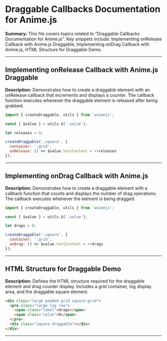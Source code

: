 # Draggable Callbacks Documentation for Anime.js

**Summary:** This file covers topics related to "Draggable Callbacks Documentation for Anime.js". Key snippets include: Implementing onRelease Callback with Anime.js Draggable, Implementing onDrag Callback with Anime.js, HTML Structure for Draggable Demo.

---

## Implementing onRelease Callback with Anime.js Draggable

**Description:** Demonstrates how to create a draggable element with an onRelease callback that increments and displays a counter. The callback function executes whenever the draggable element is released after being grabbed.

```javascript
import { createDraggable, utils } from 'animejs';

const [ $value ] = utils.$('.value');

let releases = 0;

createDraggable('.square', {
  container: '.grid',
  onRelease: () => $value.textContent = ++releases
});
```

---

## Implementing onDrag Callback with Anime.js

**Description:** Demonstrates how to create a draggable element with a callback function that counts and displays the number of drag operations. The callback executes whenever the element is being dragged.

```javascript
import { createDraggable, utils } from 'animejs';

const [ $value ] = utils.$('.value');

let drags = 0;

createDraggable('.square', {
  container: '.grid',
  onDrag: () => $value.textContent = ++drags
});
```

---

## HTML Structure for Draggable Demo

**Description:** Defines the HTML structure required for the draggable element and drag counter display. Includes a grid container, log display area, and the draggable square element.

```html
<div class="large padded grid square-grid">
  <pre class="large log row">
    <span class="label">drags</span>
    <span class="value">0</span>
  </pre>
  <div class="square draggable"></div>
</div>
```

---